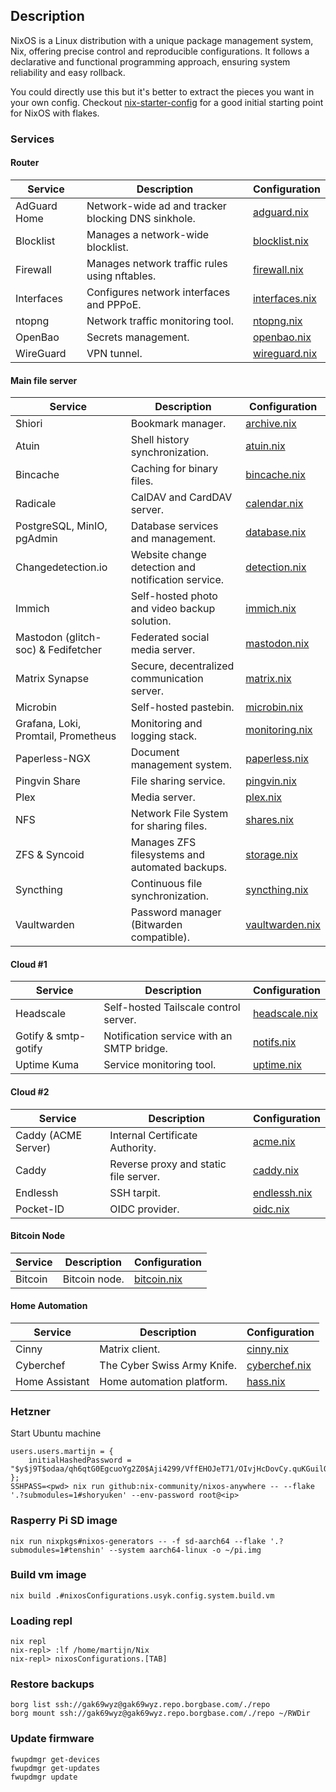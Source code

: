 ## Description
NixOS is a Linux distribution with a unique package management system, Nix, offering precise control and reproducible configurations.
It follows a declarative and functional programming approach, ensuring system reliability and easy rollback.

You could directly use this but it's better to extract the pieces
you want in your own config. Checkout [nix-starter-config](https://github.com/Misterio77/nix-starter-configs)
for a good initial starting point for NixOS with flakes.

### Services

#### Router
| Service | Description | Configuration |
| --- | --- | --- |
| AdGuard Home | Network-wide ad and tracker blocking DNS sinkhole. | [adguard.nix](hosts/dosukoi/modules/adguard.nix) |
| Blocklist | Manages a network-wide blocklist. | [blocklist.nix](hosts/dosukoi/modules/blocklist.nix) |
| Firewall | Manages network traffic rules using nftables. | [firewall.nix](hosts/dosukoi/modules/firewall.nix) |
| Interfaces | Configures network interfaces and PPPoE. | [interfaces.nix](hosts/dosukoi/modules/interfaces.nix) |
| ntopng | Network traffic monitoring tool. | [ntopng.nix](hosts/dosukoi/modules/ntopng.nix) |
| OpenBao | Secrets management. | [openbao.nix](hosts/dosukoi/modules/openbao.nix) |
| WireGuard | VPN tunnel. | [wireguard.nix](hosts/dosukoi/modules/wireguard.nix) |

#### Main file server
| Service | Description | Configuration |
| --- | --- | --- |
| Shiori | Bookmark manager. | [archive.nix](hosts/hadouken/modules/archive.nix) |
| Atuin | Shell history synchronization. | [atuin.nix](hosts/hadouken/modules/atuin.nix) |
| Bincache | Caching for binary files. | [bincache.nix](hosts/hadouken/modules/bincache.nix) |
| Radicale | CalDAV and CardDAV server. | [calendar.nix](hosts/hadouken/modules/calendar.nix) |
| PostgreSQL, MinIO, pgAdmin | Database services and management. | [database.nix](hosts/hadouken/modules/database.nix) |
| Changedetection.io | Website change detection and notification service. | [detection.nix](hosts/hadouken/modules/detection.nix) |
| Immich | Self-hosted photo and video backup solution. | [immich.nix](hosts/hadouken/modules/immich.nix) |
| Mastodon (glitch-soc) & Fedifetcher | Federated social media server. | [mastodon.nix](hosts/hadouken/modules/mastodon.nix) |
| Matrix Synapse | Secure, decentralized communication server. | [matrix.nix](hosts/hadouken/modules/matrix.nix) |
| Microbin | Self-hosted pastebin. | [microbin.nix](hosts/hadouken/modules/microbin.nix) |
| Grafana, Loki, Promtail, Prometheus | Monitoring and logging stack. | [monitoring.nix](hosts/hadouken/modules/monitoring.nix) |
| Paperless-NGX | Document management system. | [paperless.nix](hosts/hadouken/modules/paperless.nix) |
| Pingvin Share | File sharing service. | [pingvin.nix](hosts/hadouken/modules/pingvin.nix) |
| Plex | Media server. | [plex.nix](hosts/hadouken/modules/plex.nix) |
| NFS | Network File System for sharing files. | [shares.nix](hosts/hadouken/modules/shares.nix) |
| ZFS & Syncoid | Manages ZFS filesystems and automated backups. | [storage.nix](hosts/hadouken/modules/storage.nix) |
| Syncthing | Continuous file synchronization. | [syncthing.nix](hosts/hadouken/modules/syncthing.nix) |
| Vaultwarden | Password manager (Bitwarden compatible). | [vaultwarden.nix](hosts/hadouken/modules/vaultwarden.nix) |

#### Cloud #1
| Service | Description | Configuration |
| --- | --- | --- |
| Headscale | Self-hosted Tailscale control server. | [headscale.nix](hosts/rekkaken/modules/headscale.nix) |
| Gotify & smtp-gotify | Notification service with an SMTP bridge. | [notifs.nix](hosts/rekkaken/modules/notifs.nix) |
| Uptime Kuma | Service monitoring tool. | [uptime.nix](hosts/rekkaken/modules/uptime.nix) |

#### Cloud #2
| Service | Description | Configuration |
| --- | --- | --- |
| Caddy (ACME Server) | Internal Certificate Authority. | [acme.nix](hosts/shoryuken/modules/acme.nix) |
| Caddy | Reverse proxy and static file server. | [caddy.nix](hosts/shoryuken/modules/caddy.nix) |
| Endlessh | SSH tarpit. | [endlessh.nix](hosts/shoryuken/modules/endlessh.nix) |
| Pocket-ID | OIDC provider. | [oidc.nix](hosts/shoryuken/modules/oidc.nix) |

#### Bitcoin Node
| Service | Description | Configuration |
| --- | --- | --- |
| Bitcoin | Bitcoin node. | [bitcoin.nix](hosts/tatsumaki/modules/bitcoin.nix) |

#### Home Automation
| Service | Description | Configuration |
| --- | --- | --- |
| Cinny | Matrix client. | [cinny.nix](hosts/tenshin/modules/cinny.nix) |
| Cyberchef | The Cyber Swiss Army Knife. | [cyberchef.nix](hosts/tenshin/modules/cyberchef.nix) |
| Home Assistant | Home automation platform. | [hass.nix](hosts/tenshin/modules/hass.nix) |


### Hetzner
Start Ubuntu machine
```
users.users.martijn = {
    initialHashedPassword = "$y$j9T$odaa/qh6qtG0EgcuoYg2Z0$Aji4299/VffEHOJeT71/OIvjHcDovCy.quKGuilQKo8";
};
SSHPASS=<pwd> nix run github:nix-community/nixos-anywhere -- --flake '.?submodules=1#shoryuken' --env-password root@<ip>
```

### Rasperry Pi SD image
```
nix run nixpkgs#nixos-generators -- -f sd-aarch64 --flake '.?submodules=1#tenshin' --system aarch64-linux -o ~/pi.img
```

### Build vm image
```
nix build .#nixosConfigurations.usyk.config.system.build.vm
```

### Loading repl
```commandline
nix repl
nix-repl> :lf /home/martijn/Nix
nix-repl> nixosConfigurations.[TAB]
```

### Restore backups
```commandline
borg list ssh://gak69wyz@gak69wyz.repo.borgbase.com/./repo
borg mount ssh://gak69wyz@gak69wyz.repo.borgbase.com/./repo ~/RWDir
```

### Update firmware
```
fwupdmgr get-devices
fwupdmgr get-updates
fwupdmgr update
```
